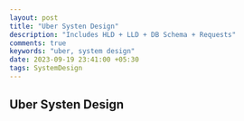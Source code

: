 ```yaml
---
layout: post
title: "Uber Systen Design"
description: "Includes HLD + LLD + DB Schema + Requests"
comments: true
keywords: "uber, system design"
date: 2023-09-19 23:41:00 +05:30
tags: SystemDesign 
---
```


## Uber Systen Design

